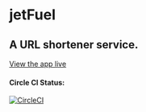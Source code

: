 
# jetFuel

## A URL shortener service.
[View the app live](https://steelbirdfood.herokuapp.com/)

#### Circle CI Status:
[![CircleCI](https://circleci.com/gh/JohnBinning/jetFuel.svg?style=svg)](https://circleci.com/gh/JohnBinning/jetFuel)
